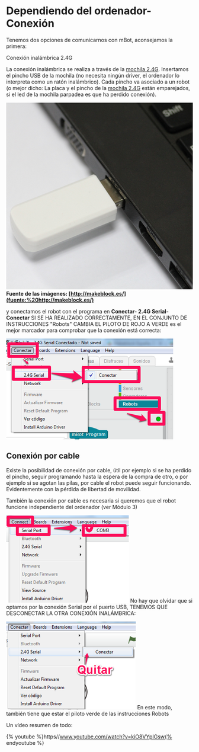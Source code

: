 
# Dependiendo del ordenador-Conexión

Tenemos dos opciones de comunicarnos con mBot, aconsejamos la primera:

Conexión inalámbrica 2.4G

La conexión inalámbrica se realiza a través de la [mochila 2.4G](http://www.makeblock.es/productos/mbot_usb_2.4g/). Insertamos el pincho USB de la mochila (no necesita ningún driver, el ordenador lo interpreta como un ratón inalámbrico). Cada pincho va asociado a un robot (o mejor dicho: La placa y el pincho de la [mochila 2.4G](http://www.makeblock.es/productos/mbot_usb_2.4g/) están emparejados, si el led de la mochila parpadea es que ha perdido conexión).

![](img/pincho.jpg)
**Fuente de las imágenes: [http://makeblock.es/](fuente:%20http://makeblock.es/)**

y conectamos el robot con el programa en **Conectar- 2.4G Serial- Conectar** SI SE HA REALIZADO CORRECTAMENTE, EN EL CONJUNTO DE INSTRUCCIONES "Robots" CAMBIA EL PILOTO DE ROJO A VERDE es el mejor marcador para comprobar que la conexión está correcta:

![](img/conectar.png)
## Conexión por cable

Existe la posibilidad de conexión por cable, útil por ejemplo si se ha perdido el pincho, seguir programando hasta la espera de la compra de otro, o por ejemplo si se agotan las pilas, por cable el robot puede seguir funcionando. Evidentemente con la pérdida de libertad de movilidad.

También la conexión por cable es necesaria si queremos que el robot funcione independiente del ordenador (ver Módulo 3)

![](img/porcom3.png)
No hay que olvidar que si optamos por la conexión Serial por el puerto USB, TENEMOS QUE DESCONECTAR LA OTRA CONEXIÓN INALÁMBRICA:

![](img/quitarconexioninalambrica.png)
En este modo, también tiene que estar el piloto verde de las instrucciones Robots

Un vídeo resumen de todo:

{% youtube %}https//www.youtube.com/watch?v=kiO8VYpIGsw{% endyoutube %}
